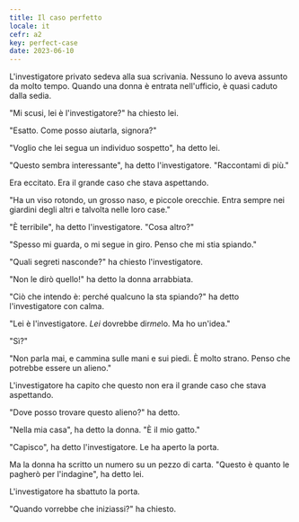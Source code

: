 ```yaml
---
title: Il caso perfetto
locale: it
cefr: a2
key: perfect-case
date: 2023-06-10
---
```


L'investigatore privato sedeva alla sua scrivania. Nessuno lo aveva assunto da molto tempo. Quando una donna è entrata nell'ufficio, è quasi caduto dalla sedia.

"Mi scusi, lei è l'investigatore?" ha chiesto lei.

"Esatto. Come posso aiutarla, signora?"

"Voglio che lei segua un individuo sospetto", ha detto lei.

"Questo sembra interessante", ha detto l'investigatore. "Raccontami di più."

Era eccitato. Era il grande caso che stava aspettando.

"Ha un viso rotondo, un grosso naso, e piccole orecchie. Entra sempre nei giardini degli altri e talvolta nelle loro case."

"È terribile", ha detto l'investigatore. "Cosa altro?"

"Spesso mi guarda, o mi segue in giro. Penso che mi stia spiando."

"Quali segreti nasconde?" ha chiesto l'investigatore.

"Non le dirò quello!" ha detto la donna arrabbiata.

"Ciò che intendo è: perché qualcuno la sta spiando?" ha detto l'investigatore con calma.

"Lei è l'investigatore. *Lei* dovrebbe dir*me*lo. Ma ho un'idea."

"Sì?"

"Non parla mai, e cammina sulle mani e sui piedi. È molto strano. Penso che potrebbe essere un alieno."

L'investigatore ha capito che questo non era il grande caso che stava aspettando.

"Dove posso trovare questo alieno?" ha detto.

"Nella mia casa", ha detto la donna. "È il mio gatto."

"Capisco", ha detto l'investigatore. Le ha aperto la porta.

Ma la donna ha scritto un numero su un pezzo di carta. "Questo è quanto le pagherò per l'indagine", ha detto lei.

L'investigatore ha sbattuto la porta.

"Quando vorrebbe che iniziassi?" ha chiesto.
